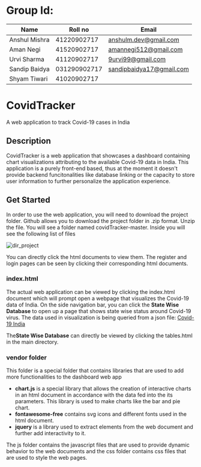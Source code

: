 # Group Id: 

Name | Roll no | Email
---- | ------- | -----
Anshul Mishra | 41220902717 | anshulm.dev@gmail.com
Aman Negi | 41520902717 | amannegi512@gmail.com
Urvi Sharma | 41120902717 | 9urvi99@gmail.com
Sandip Baidya | 031290902717 | sandipbaidya17@gmail.com
Shyam Tiwari| 41020902717 |



# CovidTracker
A web application to track Covid-19 cases in India

## Description
CovidTracker is a web application that showcases a dashboard containing chart visualizations attributing to the available Covid-19 data in India. This application is a purely front-end based, thus at the moment it doesn't provide backend funcitonalities like database linking or the capacity to store user information to further personalize the application experience.

## Get Started
In order to use the web application, you will need to download the project folder. Github allows you to download the project folder in .zip format. Unzip the file. You will see a folder named covidTracker-master. Inside you will see the following list of files

![dir_project](https://user-images.githubusercontent.com/29114760/80819130-075b6c80-8bf2-11ea-9949-b4527cde626f.JPG)

You can directly click the html documents to view them.
The register and login pages can be seen by clicking their corresponding html documents. 

### index.html
The actual web application can be viewed by clicking the index.html document which will prompt open a webpage that visualizes the Covid-19 data of India. On the side navigation bar, you can click the **State Wise Database** to open up a page that shows state wise status around Covid-19 virus. The data used in visualization is being queried from a json file: [Covid-19 India](https://api.covid19india.org/data.json)

The**State Wise Database** can directly be viewed by clicking the tables.html in the main directory. 

### vendor folder
This folder is a special folder that contains libraries that are used to add more functionalities to the dashboard web app
* **chart.js** is a special library that allows the creation of interactive charts in an html document in accordance with the data fed into the its parameters. This library is used to make charts like the bar and pie chart. 
* **fontawesome-free** contains svg icons and different fonts used in the html document.
* **jquery** is a library used to extract elements from the web document and further add interactivity to it.

The js folder contains the javascript files that are used to provide dynamic behavior to the web documents and the css folder contains css files that are used to style the web pages.




